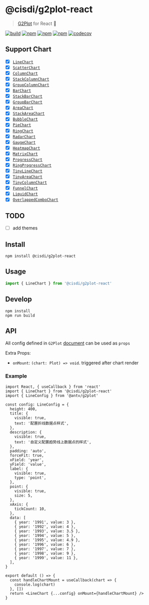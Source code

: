 # @cisdi/g2plot-react

> [G2Plot](https://g2plot.antv.vision/) for React 🚧

[![build](https://github.com/kagawagao/g2plot-react/workflows/build/badge.svg)](https://github.com/kagawagao/g2plot-react/actions?query=workflow%3Abuild)
[![npm](https://img.shields.io/npm/v/@cisdi/g2plot-react.svg)](https://www.npmjs.com/package/@cisdi/g2plot-react)
[![npm](https://img.shields.io/npm/dm/@cisdi/g2plot-react.svg)](https://www.npmjs.com/package/@cisdi/g2plot-react)
[![npm](https://img.shields.io/npm/l/@cisdi/g2plot-react.svg)](https://www.npmjs.com/package/@cisdi/g2plot-react)
[![codecov](https://codecov.io/gh/kagawagao/g2plot-react/branch/master/graph/badge.svg)](https://codecov.io/gh/kagawagao/g2plot-react)

## Support Chart

- [x] [`LineChart`](https://g2plot.antv.vision/zh/docs/manual/plots/line)
- [x] [`ScatterChart`](https://g2plot.antv.vision/zh/docs/manual/plots/scatter)
- [x] [`ColumnChart`](https://g2plot.antv.vision/zh/docs/manual/plots/column)
- [x] [`StackColumnChart`](https://g2plot.antv.vision/zh/docs/manual/plots/stack-column)
- [x] [`GroupColumnChart`](https://g2plot.antv.vision/zh/docs/manual/plots/group-column)
- [x] [`BarChart`](https://g2plot.antv.vision/zh/docs/manual/plots/bar)
- [x] [`StackBarChart`](https://g2plot.antv.vision/zh/docs/manual/plots/stack-bar)
- [x] [`GroupBarChart`](https://g2plot.antv.vision/zh/docs/manual/plots/group-bar)
- [x] [`AreaChart`](https://g2plot.antv.vision/zh/docs/manual/plots/area)
- [x] [`StackAreaChart`](https://g2plot.antv.vision/zh/docs/manual/plots/stack-area)
- [x] [`BubbleChart`](https://g2plot.antv.vision/zh/docs/manual/plots/bubble)
- [x] [`PieChart`](https://g2plot.antv.vision/zh/docs/manual/plots/pie)
- [x] [`RingChart`](https://g2plot.antv.vision/zh/docs/manual/plots/ring)
- [x] [`RadarChart`](https://g2plot.antv.vision/zh/docs/manual/plots/radar)
- [x] [`GaugeChart`](https://g2plot.antv.vision/zh/docs/manual/plots/gauge)
- [x] [`HeatmapChart`](https://g2plot.antv.vision/zh/docs/manual/plots/heatmap)
- [x] [`MatrixChart`](https://g2plot.antv.vision/zh/docs/manual/plots/matrix)
- [x] [`ProgressChart`](https://g2plot.antv.vision/zh/docs/manual/plots/sparkline-progress)
- [x] [`RingProgressChart`](https://g2plot.antv.vision/zh/docs/manual/plots/sparkline-ring-progress)
- [x] [`TinyLineChart`](https://g2plot.antv.vision/zh/docs/manual/plots/sparkline-line)
- [x] [`TinyAreaChart`](https://g2plot.antv.vision/zh/docs/manual/plots/sparkline-area)
- [x] [`TinyColumnChart`](https://g2plot.antv.vision/zh/docs/manual/plots/sparkline-column)
- [x] [`FunnelChart`](https://g2plot.antv.vision/zh/examples/funnel/basic)
- [x] [`LiquidChart`](https://g2plot.antv.vision/zh/examples/liquid/basic)
- [x] [`OverlappedComboChart`](https://g2plot.antv.vision/zh/examples/combo/basic)

## TODO

- [ ] add themes

## Install

```
npm install @cisdi/g2plot-react
```

## Usage

```js
import { LineChart } from '@cisdi/g2plot-react'
```

## Develop

```
npm install
npm run build
```

## API

All config defined in `G2Plot` [document](https://g2plot.antv.vision/zh/docs/manual/introduction) can be used as `props`

Extra Props:

- `onMount`: `(chart: Plot) => void`. triggered after chart render

### Example

```tsx
import React, { useCallback } from 'react'
import { LineChart } from '@cisdi/g2plot-react'
import { LineConfig } from '@antv/g2plot'

const config: LineConfig = {
  height: 400,
  title: {
    visible: true,
    text: '配置折线数据点样式',
  },
  description: {
    visible: true,
    text: '自定义配置趋势线上数据点的样式',
  },
  padding: 'auto',
  forceFit: true,
  xField: 'year',
  yField: 'value',
  label: {
    visible: true,
    type: 'point',
  },
  point: {
    visible: true,
    size: 5,
  },
  xAxis: {
    tickCount: 10,
  },
  data: [
    { year: '1991', value: 3 },
    { year: '1992', value: 4 },
    { year: '1993', value: 3.5 },
    { year: '1994', value: 5 },
    { year: '1995', value: 4.9 },
    { year: '1996', value: 6 },
    { year: '1997', value: 7 },
    { year: '1998', value: 9 },
    { year: '1999', value: 11 },
  ],
}

export default () => {
  const handleChartMount = useCallback(chart => {
    console.log(chart)
  }, [])
  return <LineChart {...config} onMount={handleChartMount} />
}
```
